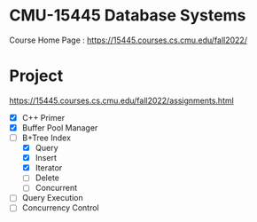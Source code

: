 # CMU-15445 Database Systems

Course Home Page : https://15445.courses.cs.cmu.edu/fall2022/

# Project

https://15445.courses.cs.cmu.edu/fall2022/assignments.html

- [x] C++ Primer
- [x] Buffer Pool Manager
- [ ] B+Tree Index
  - [x] Query
  - [x] Insert
  - [x] Iterator
  - [ ] Delete
  - [ ] Concurrent
- [ ] Query Execution
- [ ] Concurrency Control
